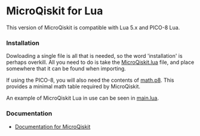# MicroQiskit for Lua

This version of MicroQiskit is compatible with Lua 5.x and PICO-8 Lua.

### Installation

Dowloading a single file is all that is needed, so the word 'installation' is perhaps overkill. All you need to do is take the [MicroQiskit.lua](MicroQiskit.lua) file, and place somewhere that it can be found when importing.

If using the PICO-8, you will also need the contents of [math.p8](math.p8). This provides a minimal math table required by MicroQiskit.

An example of MicroQiskit Lua in use can be seen in [main.lua](main.lua).

### Documentation

* [Documentation for MicroQiskit](https://microqiskit.readthedocs.io/en/latest/lua.html)